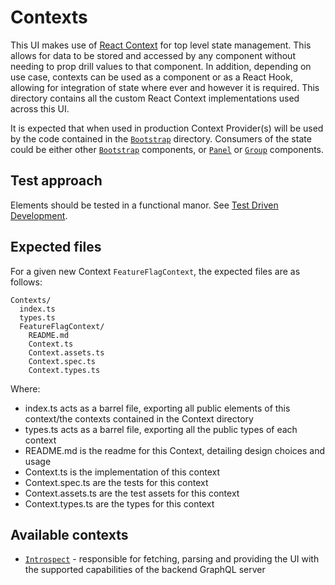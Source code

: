 # Contexts

This UI makes use of [React Context](https://reactjs.org/docs/context.html) for top level state management. This allows for data to be stored and accessed by any component without needing to prop drill values to that component. In addition, depending on use case, contexts can be used as a component or as a React Hook, allowing for integration of state where ever and however it is required. This directory contains all the custom React Context implementations used across this UI.

It is expected that when used in production Context Provider(s) will be used by the code contained in the [`Bootstrap`](../Bootstrap/README.md) directory. Consumers of the state could be either other [`Bootstrap`](../Bootstrap/README.md) components, or [`Panel`](../Panels/README.md) or [`Group`](../Groups/README.md) components.

## Test approach

Elements should be tested in a functional manor. See [Test Driven Development](../../docs/Test.md#style-of-test).

## Expected files

For a given new Context `FeatureFlagContext`, the expected files are as follows:

```
Contexts/
  index.ts
  types.ts
  FeatureFlagContext/
    README.md
    Context.ts
    Context.assets.ts
    Context.spec.ts
    Context.types.ts
```

Where:

- index.ts acts as a barrel file, exporting all public elements of this context/the contexts contained in the Context directory
- types.ts acts as a barrel file, exporting all the public types of each context
- README.md is the readme for this Context, detailing design choices and usage
- Context.ts is the implementation of this context
- Context.spec.ts are the tests for this context
- Context.assets.ts are the test assets for this context
- Context.types.ts are the types for this context

## Available contexts

- [`Introspect`](./Introspect/README.md) - responsible for fetching, parsing and providing the UI with the supported capabilities of the backend GraphQL server
